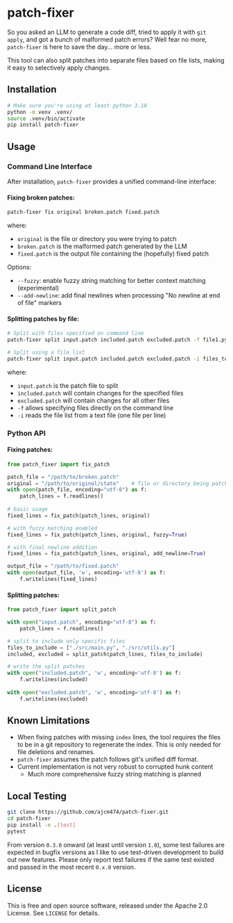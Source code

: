 # patch-fixer
So you asked an LLM to generate a code diff, tried to apply it with `git apply`, and got a bunch of malformed patch errors? Well fear no more, `patch-fixer` is here to save the day... more or less.

This tool can also split patches into separate files based on file lists, making it easy to selectively apply changes.

## Installation
```bash
# Make sure you're using at least python 3.10
python -m venv .venv/
source .venv/bin/activate
pip install patch-fixer
```

## Usage

### Command Line Interface

After installation, `patch-fixer` provides a unified command-line interface:

#### Fixing broken patches:
```bash
patch-fixer fix original broken.patch fixed.patch
```
where:
- `original` is the file or directory you were trying to patch
- `broken.patch` is the malformed patch generated by the LLM
- `fixed.patch` is the output file containing the (hopefully) fixed patch

Options:
- `--fuzzy`: enable fuzzy string matching for better context matching (experimental)
- `--add-newline`: add final newlines when processing "No newline at end of file" markers


#### Splitting patches by file:
```bash
# Split with files specified on command line
patch-fixer split input.patch included.patch excluded.patch -f file1.py file2.py

# Split using a file list
patch-fixer split input.patch included.patch excluded.patch -i files_to_include.txt
```
where:
- `input.patch` is the patch file to split
- `included.patch` will contain changes for the specified files
- `excluded.patch` will contain changes for all other files
- `-f` allows specifying files directly on the command line
- `-i` reads the file list from a text file (one file per line)

### Python API

#### Fixing patches:
```python
from patch_fixer import fix_patch

patch_file = "/path/to/broken.patch"
original = "/path/to/original/state"    # file or directory being patched
with open(patch_file, encoding="utf-8") as f:
    patch_lines = f.readlines()
    
# basic usage
fixed_lines = fix_patch(patch_lines, original)

# with fuzzy matching enabled
fixed_lines = fix_patch(patch_lines, original, fuzzy=True)

# with final newline addition
fixed_lines = fix_patch(patch_lines, original, add_newline=True)

output_file = "/path/to/fixed.patch"
with open(output_file, 'w', encoding='utf-8') as f:
    f.writelines(fixed_lines)
```

#### Splitting patches:
```python
from patch_fixer import split_patch

with open("input.patch", encoding="utf-8") as f:
    patch_lines = f.readlines()

# split to include only specific files
files_to_include = ["./src/main.py", "./src/utils.py"]
included, excluded = split_patch(patch_lines, files_to_include)

# write the split patches
with open("included.patch", 'w', encoding='utf-8') as f:
    f.writelines(included)
    
with open("excluded.patch", 'w', encoding='utf-8') as f:
    f.writelines(excluded)
```

## Known Limitations

- When fixing patches with missing `index` lines, the tool requires the files to be in a git repository to regenerate the index. This is only needed for file deletions and renames.
- `patch-fixer` assumes the patch follows git's unified diff format.
- Current implementation is not very robust to corrupted hunk content
  - Much more comprehensive fuzzy string matching is planned

## Local Testing
```bash
git clone https://github.com/ajcm474/patch-fixer.git
cd patch-fixer
pip install -e .[test]
pytest
```
From version `0.3.0` onward (at least until version `1.0`), some test failures are expected
in bugfix versions as I like to use test-driven development to build out new features. 
Please only report test failures if the same test existed and passed in the most recent `0.x.0` version.

## License

This is free and open source software, released under the Apache 2.0 License. See `LICENSE` for details.
